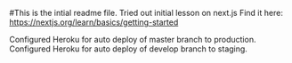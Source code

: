 #This is the intial readme file.
Tried out initial lesson on next.js
Find it here: https://nextjs.org/learn/basics/getting-started

Configured Heroku for auto deploy of master branch to production.
Configured Heroku for auto deploy of develop branch to staging.